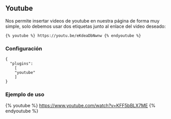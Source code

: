 ## Youtube
Nos permite insertar videos de youtube en nuestra página de forma muy simple, solo debemos usar dos
etiquetas junto al enlace del video deseado:

```
{% youtube %} https://youtu.be/eKdeaDbNwnw {% endyoutube %}
```

### Configuración
```
{
  "plugins":
    [
    "youtube"
    ]
}
```

### Ejemplo de uso
{% youtube %} https://www.youtube.com/watch?v=KFF5bBLX7ME {% endyoutube %}
